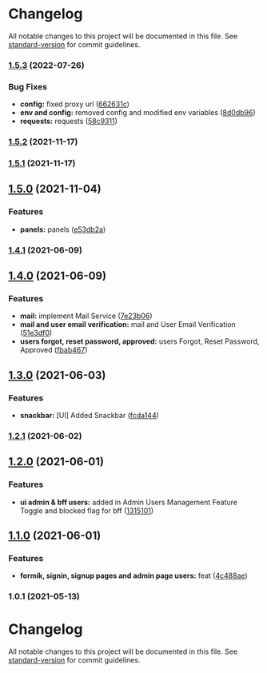 # Changelog

All notable changes to this project will be documented in this file. See [standard-version](https://github.com/conventional-changelog/standard-version) for commit guidelines.

### [1.5.3](https://github.com/nu-c3lab/satyrn-ux/compare/v1.5.2...v1.5.3) (2022-07-26)


### Bug Fixes

* **config:** fixed proxy url ([662631c](https://github.com/nu-c3lab/satyrn-ux/commit/662631ca28dd598d695ec0dad6f15903ffd8cecd))
* **env and config:** removed config and modified env variables ([8d0db96](https://github.com/nu-c3lab/satyrn-ux/commit/8d0db96be6181d28df85ab7f39b60fc95fc50927))
* **requests:** requests ([58c9311](https://github.com/nu-c3lab/satyrn-ux/commit/58c93118a23055d0774c57136f4466521389903d))

### [1.5.2](https://github.com/nu-c3lab/satyrn-ux/compare/v1.5.1...v1.5.2) (2021-11-17)

### [1.5.1](https://github.com/nu-c3lab/satyrn-ux/compare/v1.5.0...v1.5.1) (2021-11-17)

## [1.5.0](https://github.com/nu-c3lab/satyrn-ux/compare/v1.4.1...v1.5.0) (2021-11-04)

 
### Features

* **panels:** panels ([e53db2a](https://github.com/nu-c3lab/satyrn-ux/commit/e53db2a534706227e427d13ddcc4ea78a368fb69))

### [1.4.1](https://github.com/nu-c3lab/satyrn-ux/compare/v1.4.0...v1.4.1) (2021-06-09)

## [1.4.0](https://github.com/nu-c3lab/satyrn-ux/compare/v1.3.0...v1.4.0) (2021-06-09)


### Features

* **mail:** implement Mail Service ([7e23b06](https://github.com/nu-c3lab/satyrn-ux/commit/7e23b0688a7b17423b2808a3684ef3e5b3b82a93))
* **mail and user email verification:** mail and User Email Verification ([51e3df0](https://github.com/nu-c3lab/satyrn-ux/commit/51e3df042d3b1603ce10b53936ee03034e8e6ae1))
* **users forgot, reset password, approved:** users Forgot, Reset Password, Approved ([fbab467](https://github.com/nu-c3lab/satyrn-ux/commit/fbab467a9b8bb14f924cfc14adc791696fe1a3da))

## [1.3.0](https://github.com/nu-c3lab/satyrn-ux/compare/v1.2.1...v1.3.0) (2021-06-03)


### Features

* **snackbar:** [UI] Added Snackbar ([fcda144](https://github.com/nu-c3lab/satyrn-ux/commit/fcda1449578ffa0c463b7a7fc643100150468ae0))

### [1.2.1](https://github.com/nu-c3lab/satyrn-ux/compare/v1.2.0...v1.2.1) (2021-06-02)

## [1.2.0](https://github.com/nu-c3lab/satyrn-ux/compare/v1.1.0...v1.2.0) (2021-06-01)


### Features

* **ui admin & bff users:** added in Admin Users Management Feature Toggle and blocked flag for bff ([1315101](https://github.com/nu-c3lab/satyrn-ux/commit/1315101e2f6a0377d93f92257ed2f80e3ba8a516))

## [1.1.0](https://github.com/nu-c3lab/satyrn-ux/compare/v1.0.1...v1.1.0) (2021-06-01)


### Features

* **formik, signin, signup pages and admin page users:** feat ([4c488ae](https://github.com/nu-c3lab/satyrn-ux/commit/4c488aec98ff70075d0917c437b1eec6ecc4b0f3))

### 1.0.1 (2021-05-13)

# Changelog

All notable changes to this project will be documented in this file. See [standard-version](https://github.com/conventional-changelog/standard-version) for commit guidelines.